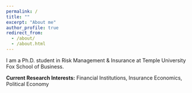 ```yaml
---
permalink: /
title: ""
excerpt: "About me"
author_profile: true
redirect_from: 
  - /about/
  - /about.html
---
```


I am a Ph.D. student in Risk Management & Insurance at Temple University Fox School of Business. 

**Current Research Interests:** Financial Institutions, Insurance Economics, Political Economy
